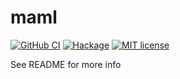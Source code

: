 # maml

[![GitHub CI](https://github.com/monoidcat/maml/workflows/CI/badge.svg)](https://github.com/monoidcat/maml/actions)
[![Hackage](https://img.shields.io/hackage/v/maml.svg?logo=haskell)](https://hackage.haskell.org/package/maml)
[![MIT license](https://img.shields.io/badge/license-MIT-blue.svg)](LICENSE)

See README for more info
